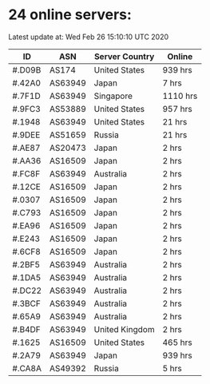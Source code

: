 # 24 online servers:

Latest update at: Wed Feb 26 15:10:10 UTC 2020

| ID | ASN | Server Country | Online |
| -- | --- | -------------- | ------ |
| #.D09B | AS174 | United States | 939 hrs |
| #.42A0 | AS63949 | Japan | 7 hrs |
| #.7F1D | AS63949 | Singapore | 1110 hrs |
| #.9FC3 | AS53889 | United States | 957 hrs |
| #.1948 | AS63949 | United States | 21 hrs |
| #.9DEE | AS51659 | Russia | 21 hrs |
| #.AE87 | AS20473 | Japan | 2 hrs |
| #.AA36 | AS16509 | Japan | 2 hrs |
| #.FC8F | AS63949 | Australia | 2 hrs |
| #.12CE | AS16509 | Japan | 2 hrs |
| #.0307 | AS16509 | Japan | 2 hrs |
| #.C793 | AS16509 | Japan | 2 hrs |
| #.EA96 | AS16509 | Japan | 2 hrs |
| #.E243 | AS16509 | Japan | 2 hrs |
| #.6CF8 | AS16509 | Japan | 2 hrs |
| #.2BF5 | AS63949 | Australia | 2 hrs |
| #.1DA5 | AS63949 | Australia | 2 hrs |
| #.DC22 | AS63949 | Australia | 2 hrs |
| #.3BCF | AS63949 | Australia | 2 hrs |
| #.65A9 | AS63949 | Australia | 2 hrs |
| #.B4DF | AS63949 | United Kingdom | 2 hrs |
| #.1625 | AS16509 | United States | 465 hrs |
| #.2A79 | AS63949 | Japan | 939 hrs |
| #.CA8A | AS49392 | Russia | 5 hrs |

